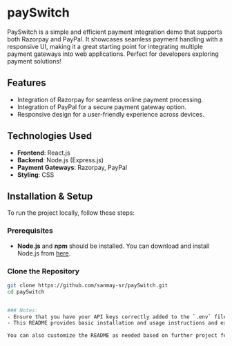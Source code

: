 # paySwitch
PaySwitch is a simple and efficient payment integration demo that supports both Razorpay and PayPal. It showcases seamless payment handling with a responsive UI, making it a great starting point for integrating multiple payment gateways into web applications. Perfect for developers exploring payment solutions!

## Features
- Integration of Razorpay for seamless online payment processing.
- Integration of PayPal for a secure payment gateway option.
- Responsive design for a user-friendly experience across devices.

## Technologies Used
- **Frontend**: React.js
- **Backend**: Node.js (Express.js)
- **Payment Gateways**: Razorpay, PayPal
- **Styling**: CSS

## Installation & Setup

To run the project locally, follow these steps:

### Prerequisites
- **Node.js** and **npm** should be installed. You can download and install Node.js from [here](https://nodejs.org/).

### Clone the Repository
```bash
git clone https://github.com/sanmay-sr/paySwitch.git
cd paySwitch


### Notes:
- Ensure that you have your API keys correctly added to the `.env` file in both the frontend and backend directories.
- This README provides basic installation and usage instructions and explains how to contribute to the repository.

You can also customize the README as needed based on further project features or details. Let me know if you need any adjustments!
